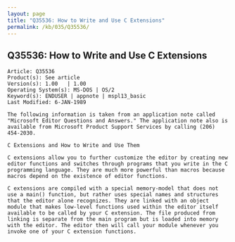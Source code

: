 ```yaml
---
layout: page
title: "Q35536: How to Write and Use C Extensions"
permalink: /kb/035/Q35536/
---
```


## Q35536: How to Write and Use C Extensions

	Article: Q35536
	Product(s): See article
	Version(s): 1.00   | 1.00
	Operating System(s): MS-DOS | OS/2
	Keyword(s): ENDUSER | appnote | mspl13_basic
	Last Modified: 6-JAN-1989
	
	The following information is taken from an application note called
	"Microsoft Editor Questions and Answers." The application note also is
	available from Microsoft Product Support Services by calling (206)
	454-2030.
	
	C Extensions and How to Write and Use Them
	
	C extensions allow you to further customize the editor by creating new
	editor functions and switches through programs that you write in the C
	programming language. They are much more powerful than macros because
	macros depend on the existence of editor functions.
	
	C extensions are compiled with a special memory-model that does not
	use a main() function, but rather uses special names and structures
	that the editor alone recognizes. They are linked with an object
	module that makes low-level functions used within the editor itself
	available to be called by your C extension. The file produced from
	linking is separate from the main program but is loaded into memory
	with the editor. The editor then will call your module whenever you
	invoke one of your C extension functions.
